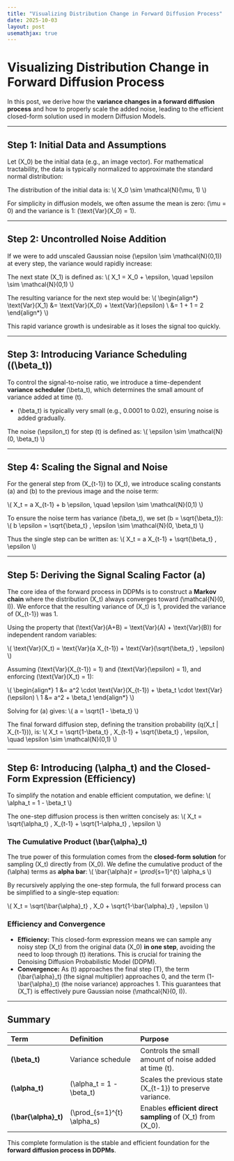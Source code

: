 ```yaml
---
title: "Visualizing Distribution Change in Forward Diffusion Process"
date: 2025-10-03
layout: post
usemathjax: true
---
```


# Visualizing Distribution Change in Forward Diffusion Process

In this post, we derive how the **variance changes in a forward diffusion process** and how to properly scale the added noise, leading to the efficient closed-form solution used in modern Diffusion Models.

---

## Step 1: Initial Data and Assumptions

Let \(X_0\) be the initial data (e.g., an image vector). For mathematical tractability, the data is typically normalized to approximate the standard normal distribution:

The distribution of the initial data is:
\\(
X_0 \sim \mathcal{N}(\mu, 1)
\\)

For simplicity in diffusion models, we often assume the mean is zero: \(\mu = 0\) and the variance is 1: \(\text{Var}(X_0) = 1\).

---

## Step 2: Uncontrolled Noise Addition

If we were to add unscaled Gaussian noise \(\epsilon \sim \mathcal{N}(0,1)\) at every step, the variance would rapidly increase:

The next state \(X_1\) is defined as:
\\(
X_1 = X_0 + \epsilon, \quad \epsilon \sim \mathcal{N}(0,1)
\\)

The resulting variance for the next step would be:
\\(
\begin{align*}
\text{Var}(X_1) &= \text{Var}(X_0) + \text{Var}(\epsilon) \\
&= 1 + 1 = 2
\end{align*}
\\)

This rapid variance growth is undesirable as it loses the signal too quickly.

---

## Step 3: Introducing Variance Scheduling (\(\beta_t\))

To control the signal-to-noise ratio, we introduce a time-dependent **variance scheduler** \(\beta_t\), which determines the small amount of variance added at time \(t\).

- \(\beta_t\) is typically very small (e.g., $0.0001$ to $0.02$), ensuring noise is added gradually.

The noise \(\epsilon_t\) for step \(t\) is defined as:
\\(
\epsilon \sim \mathcal{N}(0, \beta_t)
\\)

---

## Step 4: Scaling the Signal and Noise

For the general step from \(X_{t-1}\) to \(X_t\), we introduce scaling constants \(a\) and \(b\) to the previous image and the noise term:

\\(
X_t = a X_{t-1} + b \epsilon, \quad \epsilon \sim \mathcal{N}(0,1)
\\)

To ensure the noise term has variance \(\beta_t\), we set \(b = \sqrt{\beta_t}\):
\\(
b \epsilon = \sqrt{\beta_t} \, \epsilon \sim \mathcal{N}(0, \beta_t)
\\)

Thus the single step can be written as:
\\(
X_t = a X_{t-1} + \sqrt{\beta_t} \, \epsilon
\\)

---

## Step 5: Deriving the Signal Scaling Factor \(a\)

The core idea of the forward process in DDPMs is to construct a **Markov chain** where the distribution \(X_t\) always converges toward \(\mathcal{N}(0, I)\). We enforce that the resulting variance of \(X_t\) is 1, provided the variance of \(X_{t-1}\) was 1.

Using the property that \(\text{Var}(A+B) = \text{Var}(A) + \text{Var}(B)\) for independent random variables:

\\(
\text{Var}(X_t) = \text{Var}(a X_{t-1}) + \text{Var}(\sqrt{\beta_t} \, \epsilon)
\\)

Assuming \(\text{Var}(X_{t-1}) = 1\) and \(\text{Var}(\epsilon) = 1\), and enforcing \(\text{Var}(X_t) = 1\):

\\(
\begin{align*}
1 &= a^2 \cdot \text{Var}(X_{t-1}) + \beta_t \cdot \text{Var}(\epsilon) \\
1 &= a^2 + \beta_t
\end{align*}
\\)

Solving for \(a\) gives:
\\(
a = \sqrt{1 - \beta_t}
\\)

The final forward diffusion step, defining the transition probability \(q(X_t | X_{t-1})\), is:
\\(
X_t = \sqrt{1-\beta_t} \, X_{t-1} + \sqrt{\beta_t} \, \epsilon, \quad \epsilon \sim \mathcal{N}(0,1)
\\)

---

## Step 6: Introducing \(\alpha_t\) and the Closed-Form Expression (Efficiency)

To simplify the notation and enable efficient computation, we define:
\\(
\alpha_t = 1 - \beta_t
\\)

The one-step diffusion process is then written concisely as:
\\(
X_t = \sqrt{\alpha_t} \, X_{t-1} + \sqrt{1-\alpha_t} \, \epsilon
\\)

### The Cumulative Product \(\bar{\alpha}_t\)

The true power of this formulation comes from the **closed-form solution** for sampling \(X_t\) directly from \(X_0\). We define the cumulative product of the \(\alpha\) terms as **alpha bar**:
\\(
\bar{\alpha}_t = \prod_{s=1}^{t} \alpha_s
\\)

By recursively applying the one-step formula, the full forward process can be simplified to a single-step equation:

\\(
X_t = \sqrt{\bar{\alpha}_t} \, X_0 + \sqrt{1-\bar{\alpha}_t} \, \epsilon
\\)

### Efficiency and Convergence

- **Efficiency:** This closed-form expression means we can sample any noisy step \(X_t\) from the original data \(X_0\) **in one step**, avoiding the need to loop through \(t\) iterations. This is crucial for training the Denoising Diffusion Probabilistic Model (DDPM).
- **Convergence:** As \(t\) approaches the final step \(T\), the term \(\bar{\alpha}_t\) (the signal multiplier) approaches 0, and the term \(1-\bar{\alpha}_t\) (the noise variance) approaches 1. This guarantees that \(X_T\) is effectively pure Gaussian noise \(\mathcal{N}(0, I)\).

---

## Summary

| Term | Definition | Purpose |
| :--- | :--- | :--- |
| **\(\beta_t\)** | Variance schedule | Controls the small amount of noise added at time \(t\). |
| **\(\alpha_t\)** | \(\alpha_t = 1 - \beta_t\) | Scales the previous state \(X_{t-1}\) to preserve variance. |
| **\(\bar{\alpha}_t\)** | \(\prod_{s=1}^{t} \alpha_s\) | Enables **efficient direct sampling** of \(X_t\) from \(X_0\). |

This complete formulation is the stable and efficient foundation for the **forward diffusion process in DDPMs**.
